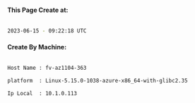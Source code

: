 
   
#### This Page Create at:

```bash

2023-06-15 - 09:22:18 UTC

```

#### Create By Machine:

```bash

Host Name : fv-az1104-363

platform  : Linux-5.15.0-1038-azure-x86_64-with-glibc2.35

Ip Local  : 10.1.0.113

```

